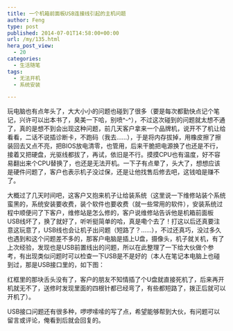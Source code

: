 ```yaml
---
title: 一个机箱前面板USB连接线引起的主机问题
author: Feng
type: post
published: 2014-07-01T14:58:00+00:00
url: /my/135.html
hera_post_view:
  - 20
categories:
  - 生活随笔
tags:
  - 无法开机
  - 系统安装

---
```

玩电脑也有点年头了，大大小小的问题也碰到了很多（要是每次都勤快点记个笔记，兴许可以出本书了，臭美一下哈，别喷^-^），不过这次碰到的问题就太想不通了，真的是想不到会出现这种问题，前几天客户拿来一个品牌机，说开不了机让给看看，二话不说插诊断卡，不跑码（我去……），于是将内存拔掉，用橡皮擦了擦装回去又点不亮，把BIOS放电清零，也管用，后来干脆把电源换了也还是不行，接着又把硬盘，光驱线都拔了，再试，依旧是不行。摸摸CPU也有温度，好不容易翻出来个CPU替换了，也还是无法开机。一下子有点晕了，头大了，想想应该是硬件问题了，客户也表示机子没过保，还是让他找售后修去吧，这钱咱是赚不了。

大概过了几天时间吧，这客户又抱来机子让给装系统（这里说一下维修站装个系统蛮黑的，系统安装要收费，装个软件也要收费（就一些常用的软件），安装系统过程中顺便问了下客户，维修站是怎么修的，客户说维修站告诉他是机箱前面板USB线坏了，换了就好了，听听挺简单的哈，真是嘞个去了！打这以后还真要注意这玩意了，USB线也会让机子出问题（短路了？……），不过还真巧，没过多久也遇到和这个问题差不多的，那客户电脑是插上U盘，摄像头，机子就关机，有了上次经验，发现也是USB前置线出的问题，所以在此整理了一下给大伙做个参考，有出现类似问题时可以检查一下USB是不是好的（本人在笔记本电脑上也碰到过，那是USB接口里的，如下图：

红框里的那块舌头没有了，客户的朋友不知情插了个U盘就直接死机了，后来再开机就无不了，送修时发现里面的四根针都已经弯了，有些都短路了，拨正后就可以开机了）。

USB接口问题还有很多种，啰啰嗦嗦的写了点，希望能够帮到大伙，有问题可以留言或评论，俺看到后就会回复的。